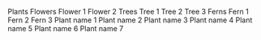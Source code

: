 Plants
Flowers
Flower 1
Flower 2
Trees
Tree 1
Tree 2
Tree 3
Ferns
Fern 1
Fern 2
Fern 3
Plant name 1
Plant name 2 
Plant name 3
Plant name 4
Plant name 5
Plant name 6
Plant name 7
